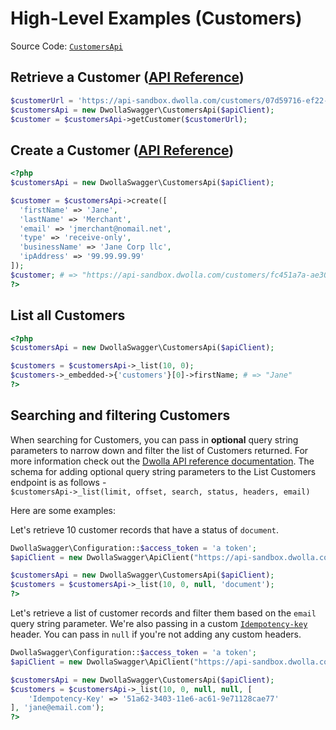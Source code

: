 # High-Level Examples (Customers)

Source Code: [`CustomersApi`](https://github.com/Dwolla/dwolla-swagger-php/blob/main/lib/CustomersApi.php)

## Retrieve a Customer ([API Reference](https://developers.dwolla.com/api-reference/customers/retrieve))

```php
$customerUrl = 'https://api-sandbox.dwolla.com/customers/07d59716-ef22-4fe6-98e8-f3190233dfb8';
$customersApi = new DwollaSwagger\CustomersApi($apiClient);
$customer = $customersApi->getCustomer($customerUrl);
```

## Create a Customer ([API Reference](https://developers.dwolla.com/api-reference/customers/create))

```php
<?php
$customersApi = new DwollaSwagger\CustomersApi($apiClient);

$customer = $customersApi->create([
  'firstName' => 'Jane',
  'lastName' => 'Merchant',
  'email' => 'jmerchant@nomail.net',
  'type' => 'receive-only',
  'businessName' => 'Jane Corp llc',
  'ipAddress' => '99.99.99.99'
]);
$customer; # => "https://api-sandbox.dwolla.com/customers/fc451a7a-ae30-4404-aB95-e3553fcd733f"
?>
```

## List all Customers

```php
<?php
$customersApi = new DwollaSwagger\CustomersApi($apiClient);

$customers = $customersApi->_list(10, 0);
$customers->_embedded->{'customers'}[0]->firstName; # => "Jane"
?>
```

## Searching and filtering Customers

When searching for Customers, you can pass in **optional** query string parameters to narrow down and filter the list of Customers returned. For more information check out the [Dwolla API reference documentation](https://developers.dwolla.com/api-reference/customers/list-and-search).
The schema for adding optional query string parameters to the List Customers endpoint is as follows -  
`$customersApi->_list(limit, offset, search, status, headers, email)`

Here are some examples:

Let's retrieve 10 customer records that have a status of `document`.

```php
DwollaSwagger\Configuration::$access_token = 'a token';
$apiClient = new DwollaSwagger\ApiClient("https://api-sandbox.dwolla.com/");

$customersApi = new DwollaSwagger\CustomersApi($apiClient);
$customers = $customersApi->_list(10, 0, null, 'document');
?>
```

Let's retrieve a list of customer records and filter them based on the `email` query string parameter. We're also passing in a custom [`Idempotency-key`](https://developers.dwolla.com/api-reference#idempotency-key) header. You can pass in `null` if you're not adding any custom headers.

```php
DwollaSwagger\Configuration::$access_token = 'a token';
$apiClient = new DwollaSwagger\ApiClient("https://api-sandbox.dwolla.com/");

$customersApi = new DwollaSwagger\CustomersApi($apiClient);
$customers = $customersApi->_list(10, 0, null, null, [
    'Idempotency-Key' => '51a62-3403-11e6-ac61-9e71128cae77'
], 'jane@email.com');
?>
```
